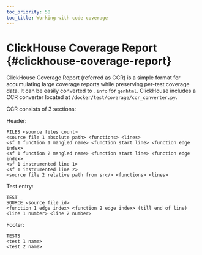 ```yaml
---
toc_priority: 58
toc_title: Working with code coverage
---
```


# ClickHouse Coverage Report {#clickhouse-coverage-report}

ClickHouse Coverage Report (referred as CCR) is a simple format for accumulating large coverage reports while 
preserving per-test coverage data. It can be easily converted to `.info` for `genhtml`. ClickHouse includes a CCR 
converter located at `/docker/test/coverage/ccr_converter.py`.

CCR consists of 3 sections:

Header:

```
FILES <source files count>
<source file 1 absolute path> <functions> <lines>
<sf 1 function 1 mangled name> <function start line> <function edge index>
<sf 1 function 2 mangled name> <function start line> <function edge index>
<sf 1 instrumented line 1>
<sf 1 instrumented line 2>
<source file 2 relative path from src/> <functions> <lines>
```

Test entry:

```
TEST
SOURCE <source file id>
<function 1 edge index> <function 2 edge index> (till end of line)
<line 1 number> <line 2 number>
```

Footer:

```
TESTS
<test 1 name>
<test 2 name>
```
